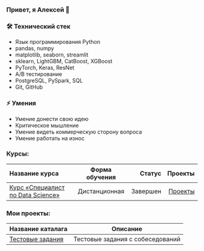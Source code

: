 ### Привет, я Алексей 👋

### 🛠 Технический стек
* Язык программирования Python
* pandas, numpy
* matplotlib, seaborn, streamlit
* sklearn, LightGBM, CatBoost, XGBoost
* PyTorch, Keras, ResNet
* A/B тестирование
* PostgreSQL, PySpark, SQL
* Git, GitHub
### ⚡ Умения
* Умение донести свою идею
* Критическое мышление
* Умение видеть коммерческую сторону вопроса
* Умение работать на износ
### Курсы:
| Название курса  | Форма обучения  | Статус | Проекты |
|:-------------   |:---------------:| -------------:| -------------:|
| [Курс «Специалист по Data Science»](https://practicum.yandex.ru/data-scientist/) | Дистанционная       | Завершен        | [Проекты](https://github.com/Cylimka/Yandex_Practicum) |

### Мои проекты:
| Название каталага  | Описание | 
|:-------------   |:------------------:| 
| [Тестовые задания](https://github.com/Cylimka/My_projects/tree/main/Conversation) | Тестовые задания с собеседований  |
